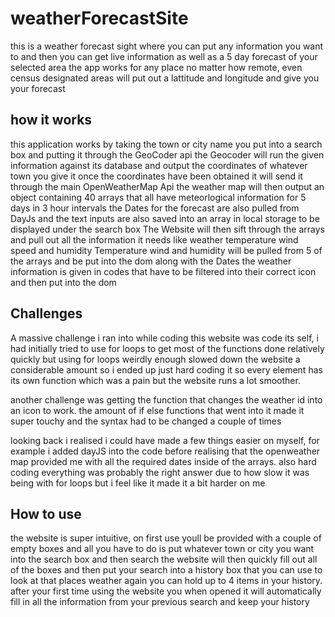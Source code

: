 # weatherForecastSite
this is a weather forecast sight where you can put any information you want to and then you can get live information as well as a 5 day forecast of your selected area
the app works for any place no matter how remote, even census designated areas will put out a lattitude and longitude and give you your forecast

## how it works
this application works by taking the town or city name you put into a search box and putting it through the GeoCoder api
the Geocoder will run the given information against its database and output the coordinates of whatever town you give it 
once the coordinates have been obtained it will send it through the main OpenWeatherMap Api
the weather map will then output an object containing 40 arrays that all have meteorlogical information for 5 days in 3 hour intervals 
the Dates for the forecast are also pulled from DayJs and the text inputs are also saved into an array in local storage to be displayed under the search box
The Website will then sift through the arrays and pull out all the information it needs like weather temperature wind speed and humidity
Temperature wind and humidity will be pulled from 5 of the arrays and be put into the dom along with the Dates
the weather information is given in codes that have to be filtered into their correct icon and then put into the dom

## Challenges
A massive challenge i ran into while coding this website was code its self, i had initially tried to use for loops to get most of the functions done relatively quickly
but using for loops weirdly enough slowed down the website a considerable amount so i ended up just hard coding it so every element has its own function 
which was a pain but the website runs a lot smoother. 

another challenge was getting the function that changes the weather id into an icon to work. the amount of if else functions that went into it made it super touchy and the syntax had to be changed a couple of times

looking back i realised i could have made a few things easier on myself, for example i added dayJS into the code before realising that the openweather map provided me with all the required dates inside of the arrays.
also hard coding everything was probably the right answer due to how slow it was being with for loops but i feel like it made it a bit harder on me

## How to use

the website is super intuitive, on first use youll be provided with a couple of empty boxes and all you have to do is put whatever town or city you want into the search box and then search 
the website will then quickly fill out all of the boxes and then put your search into a history box that you can use to look at that places weather again
you can hold up to 4 items in your history.
after your first time using the website you when opened it will automatically fill in all the information from your previous search and keep your history
